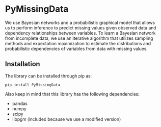 PyMissingData
================

We use Bayesian networks and a probabilistic graphical model that allows us to perform inference to predict missing values given
observed data and dependency relationships between variables. To learn a Bayesian network from incomplete
data, we use an iterative algorithm that utilizes sampling methods and expectation maximization to estimate the
distributions and probabilistic dependencies of variables from data with missing values.

Installation
------------

The library can be installed through pip as:
 
```linux
pip install PyMissingData
```

Also keep in mind that this library has the following dependencies:
- pandas
- numpy
- scipy
- libpgm (included because we use a modified version)

